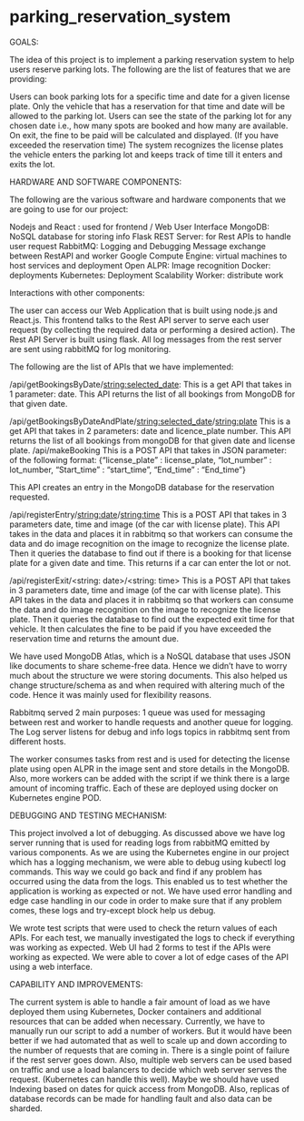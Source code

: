 # parking_reservation_system
GOALS:

The idea of this project is to implement a parking reservation system to help users reserve parking lots. The following are the list of features that we are providing:

Users can book parking lots for a specific time and date for a given license plate.
Only the vehicle that has a reservation for that time and date will be allowed to the parking lot.
Users can see the state of the parking lot for any chosen date i.e., how many spots are booked and how many are available.
On exit, the fine to be paid will be calculated and displayed. (If you have exceeded the reservation time)
The system recognizes the license plates the vehicle enters the parking lot and keeps track of time till it enters and exits the lot. 



HARDWARE AND SOFTWARE COMPONENTS:

The following are the various software and hardware components that we are going to use for our project:

Nodejs and React : used for frontend / Web User Interface
MongoDB: NoSQL database for storing info
Flask REST Server:  for Rest APIs to handle user request
RabbitMQ: 
 Logging and Debugging
 Message exchange between RestAPI and worker
Google Compute Engine: virtual machines to host services and deployment
Open ALPR: Image recognition
Docker: deployments
Kubernetes: Deployment Scalability
Worker: distribute work

Interactions with other components:

The user can access our Web Application that is built using node.js and React.js. This frontend talks to the Rest API server to serve each user request (by collecting the required data or performing a desired action). The Rest API Server is built using flask. All log messages from the rest server are sent using rabbitMQ for log monitoring. 

The following are the list of APIs that we have implemented:


/api/getBookingsByDate/<string:selected_date>:
This is a get API that takes in 1 parameter: date. This API returns the list of all bookings from MongoDB for that given date. 

/api/getBookingsByDateAndPlate/<string:selected_date>/<string:plate>
This is a get API that takes in 2 parameters: date and licence_plate number. This API returns the list of all bookings from mongoDB for that given date and license plate. 
/api/makeBooking
This is a POST API that takes in JSON parameter: of the following format:
{“license_plate” : license_plate,
  “lot_number” : lot_number,
“Start_time” : “start_time”,
“End_time” : “End_time”}

This API creates an entry in the MongoDB database for the reservation requested. 

/api/registerEntry/<string:date>/<string:time>
This is a POST API that takes in 3 parameters date, time and image (of the car with license plate). This API takes in the data and places it in rabbitmq so that workers can consume the data and do image recognition on the image to recognize the license plate. Then it queries the database to find out if there is a booking for that license plate for a given date and time. This returns if a car can enter the lot or not.

/api/registerExit/<string: date>/<string: time>
This is a POST API that takes in 3 parameters date, time and image (of the car with license plate). This API takes in the data and places it in rabbitmq so that workers can consume the data and do image recognition on the image to recognize the license plate. Then it queries the database to find out the expected exit time for that vehicle. It then calculates the fine to be paid if you have exceeded the reservation time and returns the amount due.

We have used MongoDB Atlas,  which is a NoSQL database that uses JSON like documents to share scheme-free data. Hence we didn’t have to worry much about the structure we were storing documents. This also helped us change structure/schema as and when required with altering much of the code. Hence it was mainly used for flexibility reasons.

Rabbitmq served 2 main purposes: 1 queue was used for messaging between rest and worker to handle requests and another queue for logging. The Log server listens for debug and info logs topics in rabbitmq sent from different hosts. 

The worker consumes tasks from rest and is used for detecting the license plate using open ALPR in the image sent and store details in the MongoDB. Also, more workers can be added with the script if we think there is a large amount of incoming traffic. Each of these are deployed using docker on Kubernetes engine POD. 

DEBUGGING AND TESTING MECHANISM:

This project involved a lot of debugging. As discussed above we have log server running that is used for reading logs from rabbitMQ emitted by various components. As we are using the Kubernetes engine in our project which has a logging mechanism, we were able to debug using kubectl log commands. This way we could go back and find if any problem has occurred using the data from the logs. This enabled us to test whether the application is working as expected or not. We have used error handling and edge case handling in our code in order to make sure that if any problem comes, these logs and try-except block help us debug.

We wrote test scripts that were used to check the return values of each APIs. For each test, we manually investigated the logs to check if everything was working as expected. Web UI had 2 forms to test if the APIs were working as expected. We were able to cover a lot of edge cases of the API using a web interface.

CAPABILITY AND IMPROVEMENTS: 

The current system is able to handle a fair amount of load as we have deployed them using Kubernetes, Docker containers and additional resources that can be added when necessary. Currently, we have to manually run our script to add a number of workers. But it would have been better if we had automated that as well to scale up and down according to the number of requests that are coming in. There is a single point of failure if the rest server goes down. Also, multiple web servers can be used based on traffic and use a load balancers to decide which web server serves the request. (Kubernetes can handle this well). Maybe we should have used Indexing based on dates for quick access from MongoDB. Also, replicas of database records can be made for handling fault and also data can be sharded. 

